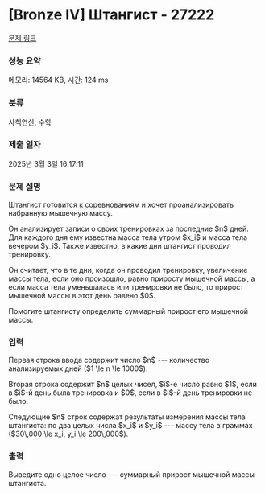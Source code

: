 # [Bronze IV] Штангист - 27222 

[문제 링크](https://www.acmicpc.net/problem/27222) 

### 성능 요약

메모리: 14564 KB, 시간: 124 ms

### 분류

사칙연산, 수학

### 제출 일자

2025년 3월 3일 16:17:11

### 문제 설명

<p>Штангист готовится к соревнованиям и хочет проанализировать набранную мышечную массу.</p>

<p>Он анализирует записи о своих тренировках за последние $n$ дней. Для каждого дня ему известна масса тела утром $x_i$ и масса тела вечером $y_i$. Также известно, в какие дни штангист проводил тренировку.</p>

<p>Он считает, что в те дни, когда он проводил тренировку, увеличение массы тела, если оно произошло, равно приросту мышечной массы, а если масса тела уменьшалась или тренировки не было, то прирост мышечной массы в этот день равено $0$.</p>

<p>Помогите штангисту определить суммарный прирост его мышечной массы.</p>

### 입력 

 <p>Первая строка ввода содержит число $n$ --- количество анализируемых дней ($1 \le n \le 1000$).</p>

<p>Вторая строка содержит $n$ целых чисел, $i$-е число равно $1$, если в $i$-й день была тренировка и $0$, если в $i$-й день тренировки не было.</p>

<p>Следующие $n$ строк содержат результаты измерения массы тела штангиста: по два целых числа $x_i$ и $y_i$ --- массу тела в граммах ($30\,000 \le x_i, y_i \le 200\,000$).</p>

### 출력 

 <p>Выведите одно целое число --- суммарный прирост мышечной массы штангиста.</p>

